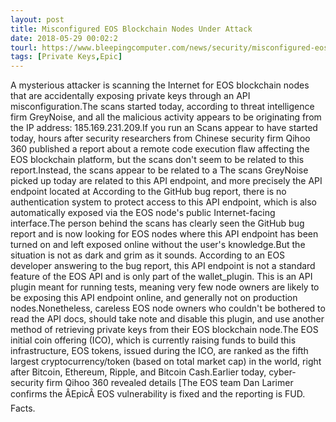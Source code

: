 ```yaml
---
layout: post
title: Misconfigured EOS Blockchain Nodes Under Attack
date: 2018-05-29 00:02:2
tourl: https://www.bleepingcomputer.com/news/security/misconfigured-eos-blockchain-nodes-under-attack/
tags: [Private Keys,Epic]
---
```

A mysterious attacker is scanning the Internet for EOS blockchain nodes that are accidentally exposing private keys through an API misconfiguration.The scans started today, according to threat intelligence firm GreyNoise, and all the malicious activity appears to be originating from the IP address: 185.169.231.209.If you run an Scans appear to have started today, hours after security researchers from Chinese security firm Qihoo 360 published a report about a remote code execution flaw affecting the EOS blockchain platform, but the scans don't seem to be related to this report.Instead, the scans appear to be related to a The scans GreyNoise picked up today are related to this API endpoint, and more precisely the API endpoint located at According to the GitHub bug report, there is no authentication system to protect access to this API endpoint, which is also automatically exposed via the EOS node's public Internet-facing interface.The person behind the scans has clearly seen the GitHub bug report and is now looking for EOS nodes where this API endpoint has been turned on and left exposed online without the user's knowledge.But the situation is not as dark and grim as it sounds. According to an EOS developer answering to the bug report, this API endpoint is not a standard feature of the EOS API and is only part of the wallet_plugin. This is an API plugin meant for running tests, meaning very few node owners are likely to be exposing this API endpoint online, and generally not on production nodes.Nonetheless, careless EOS node owners who couldn't be bothered to read the API docs, should take note and disable this plugin, and use another method of retrieving private keys from their EOS blockchain node.The EOS initial coin offering (ICO), which is currently raising funds to build this infrastructure, EOS tokens, issued during the ICO, are ranked as the fifth largest cryptocurrency/token (based on total market cap) in the world, right after Bitcoin, Ethereum, Ripple, and Bitcoin Cash.Earlier today, cyber-security firm Qihoo 360 revealed details [The EOS team Dan Larimer confirms the ÂEpicÂ EOS vulnerability is fixed and the reporting is FUD. Facts. 